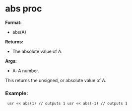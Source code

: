 # abs proc
**Format:**
+   abs(A)

**Returns:**
+   The absolute value of A.

**Args:**
+   A: A number.

This returns the unsigned, or absolute value of A.
### Example:

``` dm
 usr << abs(1) // outputs 1 usr << abs(-1) // outputs 1
```
